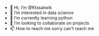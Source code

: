 - 👋 Hi, I’m @Ktssatwik
- 👀 I’m interested in data science 
- 🌱 I’m currently learning python 
- 💞️ I’m looking to collaborate on projects 
- 📫 How to reach me sorry can't reach me

<!---
Ktssatwik/Ktssatwik is a ✨ special ✨ repository because its `README.md` (this file) appears on your GitHub profile.
You can click the Preview link to take a look at your changes.
--->
